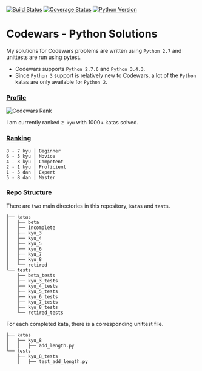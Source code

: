 [![Build Status](https://travis-ci.org/the-zebulan/CodeWars.svg?branch=master)](https://travis-ci.org/the-zebulan/CodeWars)
[![Coverage Status](https://coveralls.io/repos/github/the-zebulan/CodeWars/badge.svg?branch=master)](https://coveralls.io/github/the-zebulan/CodeWars?branch=master)
[![Python Version](https://img.shields.io/badge/python-2.7-blue.svg)]()

# Codewars - Python Solutions

My solutions for Codewars problems are written using `Python 2.7` and unittests are run using pytest.

* Codewars supports `Python 2.7.6` and `Python 3.4.3`.
* Since `Python 3` support is relatively new to Codewars, a lot of the `Python` katas are only available for `Python 2`.

### [Profile](http://www.codewars.com/users/zebulan)
![Codewars Rank](https://www.codewars.com/users/zebulan/badges/large)

I am currently ranked `2 kyu` with 1000+ katas solved.

### [Ranking](http://www.codewars.com/about)
```
8 - 7 kyu │ Beginner
6 - 5 kyu │ Novice
4 - 3 kyu │ Competent
2 - 1 kyu │ Proficient
1 - 5 dan │ Expert
5 - 8 dan │ Master
```

### Repo Structure
There are two main directories in this repository, `katas` and `tests`.

```
├── katas
│   ├── beta
│   ├── incomplete
│   ├── kyu_3
│   ├── kyu_4
│   ├── kyu_5
│   ├── kyu_6
│   ├── kyu_7
│   ├── kyu_8
│   └── retired
└── tests
    ├── beta_tests
    ├── kyu_3_tests
    ├── kyu_4_tests
    ├── kyu_5_tests
    ├── kyu_6_tests
    ├── kyu_7_tests
    ├── kyu_8_tests
    └── retired_tests
```

For each completed kata, there is a corresponding unittest file.

```
├── katas
│   ├── kyu_8
│   │   ├── add_length.py
└── tests
    ├── kyu_8_tests
    │   ├── test_add_length.py
```
